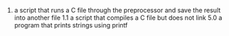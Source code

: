 1.  a script that runs a C file through the preprocessor and save the result into another file
1.1 a script that compiles a C file but does not link
5.0 a program that prints strings using printf
